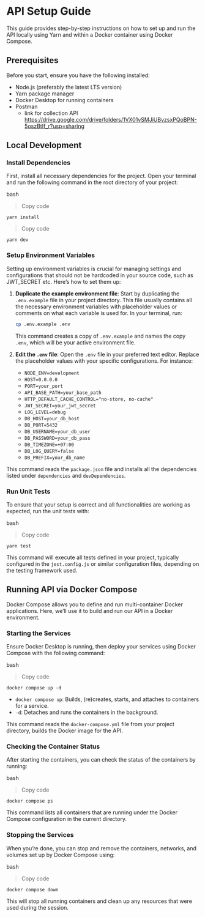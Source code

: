 # API Setup Guide

This guide provides step-by-step instructions on how to set up and run the API locally using Yarn and within a Docker container using Docker Compose.

## Prerequisites

Before you start, ensure you have the following installed:

- Node.js (preferably the latest LTS version)
- Yarn package manager
- Docker Desktop for running containers
- Postman
	- link for collection API https://drive.google.com/drive/folders/1VX01vSMJiUBvzsxPQoBPN-5oszBtIf_r?usp=sharing

## Local Development

### Install Dependencies

First, install all necessary dependencies for the project. Open your terminal and run the following command in the root directory of your project:

bash

> Copy code

    yarn install

> Copy code

    yarn dev

### Setup Environment Variables

Setting up environment variables is crucial for managing settings and configurations that should not be hardcoded in your source code, such as JWT_SECRET etc. Here’s how to set them up:

1. **Duplicate the example environment file**: Start by duplicating the `.env.example` file in your project directory. This file usually contains all the necessary environment variables with placeholder values or comments on what each variable is used for. In your terminal, run:

    ```bash
    cp .env.example .env
    ```

    This command creates a copy of `.env.example` and names the copy `.env`, which will be your active environment file.

2. **Edit the `.env` file**: Open the `.env` file in your preferred text editor. Replace the placeholder values with your specific configurations. For instance:

    - `NODE_ENV=development`
    - `HOST=0.0.0.0`
    - `PORT=your_port`
    - `API_BASE_PATH=your_base_path`
    - `HTTP_DEFAULT_CACHE_CONTROL="no-store, no-cache"`
    - `JWT_SECRET=your_jwt_secret`
    - `LOG_LEVEL=debug`
    - `DB_HOST=your_db_host`
    - `DB_PORT=5432`
    - `DB_USERNAME=your_db_user`
    - `DB_PASSWORD=your_db_pass`
    - `DB_TIMEZONE=+07:00`
    - `DB_LOG_QUERY=false`
    - `DB_PREFIX=your_db_name`


This command reads the `package.json` file and installs all the dependencies listed under `dependencies` and `devDependencies`.

### Run Unit Tests

To ensure that your setup is correct and all functionalities are working as expected, run the unit tests with:

bash

> Copy code

    yarn test

This command will execute all tests defined in your project, typically configured in the `jest.config.js` or similar configuration files, depending on the testing framework used.

## Running API via Docker Compose

Docker Compose allows you to define and run multi-container Docker applications. Here, we’ll use it to build and run our API in a Docker environment.

### Starting the Services

Ensure Docker Desktop is running, then deploy your services using Docker Compose with the following command:

bash

> Copy code

    docker compose up -d

- `docker compose up`: Builds, (re)creates, starts, and attaches to containers for a service.
- `-d`: Detaches and runs the containers in the background.

This command reads the `docker-compose.yml` file from your project directory, builds the Docker image for the API.

### Checking the Container Status

After starting the containers, you can check the status of the containers by running:

bash

> Copy code

    docker compose ps

This command lists all containers that are running under the Docker Compose configuration in the current directory.

### Stopping the Services

When you’re done, you can stop and remove the containers, networks, and volumes set up by Docker Compose using:

bash

> Copy code

    docker compose down

This will stop all running containers and clean up any resources that were used during the session.
